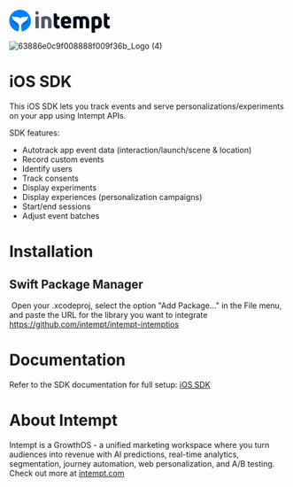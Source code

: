 <svg width="183" height="44" viewBox="0 0 183 44" fill="none" xmlns="http://www.w3.org/2000/svg">
<g clip-path="url(#clip0_2469_40603)">
<path opacity="0.68" d="M47.9066 34.7668C47.5009 34.7668 47.1531 34.4202 47.1531 34.0157V33.9868L47.211 13.8791C47.1821 13.4747 47.4429 13.2724 47.8486 13.2724H52.6594C53.0652 13.2435 53.4129 13.5324 53.4419 13.9369C53.4419 13.9658 53.4419 13.9947 53.4419 14.0236L53.3839 34.1313C53.4129 34.4779 53.1811 34.7668 52.8333 34.7957C52.8043 34.7957 52.7464 34.7957 52.7174 34.7957L47.9066 34.7668ZM53.297 7.00322C53.297 8.76553 51.848 10.21 50.0801 10.21C48.3123 10.21 46.8633 8.76553 46.8633 7.00322C46.8633 5.2409 48.2833 3.82528 50.0512 3.79639C51.819 3.79639 53.268 5.2409 53.268 7.00322H53.297Z" fill="#030A19"/>
<path opacity="0.68" d="M58.6005 34.7669C58.1948 34.7958 57.818 34.478 57.7891 34.0735C57.7891 34.0446 57.7891 34.0157 57.7891 33.9868L57.876 15.0637C57.876 14.7459 58.0789 14.4281 58.3687 14.3125C60.948 13.2725 63.7301 12.6947 66.5123 12.6658C72.7721 12.6658 76.3078 16.6526 76.2788 22.5174L76.2209 34.1024C76.2498 34.4491 76.018 34.738 75.6702 34.7669C75.6413 34.7669 75.5833 34.7669 75.5543 34.7669H70.8015C70.3667 34.7669 70.019 34.4202 69.99 33.9868V21.9107C70.019 19.3106 68.9177 18.0972 66.7152 18.0972C65.8168 18.0683 64.9473 18.2416 64.1359 18.5883V34.1024C64.1938 34.4202 63.962 34.7091 63.6722 34.7669C63.6142 34.7669 63.5562 34.7669 63.4693 34.7669H58.6005Z" fill="#030A19"/>
<path d="M86.5943 18.9927V26.9664C86.5943 28.8154 87.4348 29.8266 89.1157 29.8266H90.2459C90.7386 29.7977 91.0574 29.9999 91.0284 30.5199V34.3624C91.0284 34.7668 90.8545 35.0268 90.4488 35.0557C89.7532 35.2002 89.0577 35.258 88.3622 35.258C83.7542 35.258 80.3345 32.4845 80.3345 26.4464V8.73661C80.3055 8.38993 80.5373 8.10103 80.8851 8.07214C80.9141 8.07214 80.972 8.07214 81.001 8.07214H85.0583C85.4931 8.04324 85.8698 8.36104 85.8988 8.79439V8.82328L86.5074 13.7346H89.8402C90.2459 13.7058 90.6227 14.0235 90.6516 14.428C90.6516 14.4569 90.6516 14.4858 90.6516 14.5147V18.3282C90.7096 18.646 90.4778 18.9349 90.188 18.9927C90.13 18.9927 90.072 18.9927 89.9851 18.9927H86.5943Z" fill="#030A19"/>
<path d="M102.363 12.6658C107.666 12.6658 111.956 15.4681 111.898 21.564V25.5798C111.927 25.8975 111.666 26.1576 111.347 26.1864C111.318 26.1864 111.289 26.1864 111.26 26.1864H99.6967V26.7643C99.6677 28.9599 100.856 30.0289 103.145 30.0289C104.971 30 106.739 29.4222 108.246 28.3821C108.623 28.0932 108.942 28.1221 109.231 28.5843L111.492 31.7623C111.724 32.1667 111.753 32.5423 111.405 32.7446C109.434 34.2757 106.797 35.258 103.174 35.258C97.726 35.258 93.3789 31.9356 93.3789 26.562V20.6106C93.4658 15.2081 97.3203 12.6658 102.363 12.6658ZM105.812 21.0151C105.812 19.3683 104.855 17.9238 102.74 17.9238C100.624 17.9238 99.7837 18.9928 99.7547 20.9573V22.084H105.783L105.812 21.0151Z" fill="#030A19"/>
<path d="M135.137 12.6657C140.875 12.6657 144.498 16.8837 144.556 22.7773L144.469 34.1312C144.527 34.449 144.295 34.7379 143.976 34.7957C143.918 34.7957 143.86 34.7957 143.832 34.7957H139.137C138.702 34.8246 138.354 34.4779 138.325 34.0446V34.0157V21.9106C138.325 19.2527 137.166 18.0971 135.166 18.0971C134.239 18.0971 133.34 18.3571 132.529 18.8482C132.964 20.1194 133.167 21.4484 133.167 22.7773L133.109 34.1312C133.167 34.449 132.935 34.7379 132.616 34.7957C132.558 34.7957 132.5 34.7957 132.471 34.7957H127.805C127.399 34.8246 127.023 34.5068 126.994 34.1023C126.994 34.0735 126.994 34.0446 126.994 34.0157V21.9106C126.994 19.2527 125.921 18.0971 124.038 18.0971C123.226 18.0682 122.444 18.2415 121.719 18.5882L121.603 34.1023C121.603 34.5646 121.4 34.7668 120.966 34.7668H116.242C115.836 34.7957 115.517 34.4779 115.488 34.0735C115.488 34.0446 115.488 34.0157 115.488 33.9868L115.633 15.0636C115.633 14.7458 115.836 14.428 116.126 14.3125C118.589 13.2435 121.226 12.6946 123.893 12.6657C125.834 12.6368 127.747 13.2146 129.341 14.3125C131.08 13.2724 133.08 12.6946 135.137 12.6657Z" fill="#030A19"/>
<path d="M157.28 12.7235C163.25 12.7235 167.278 16.7682 167.307 22.3151V27.082C167.336 31.9645 164.09 35.3158 159.164 35.3158C157.715 35.3447 156.294 35.0269 154.99 34.3913V41.9605C155.048 42.2783 154.816 42.5672 154.498 42.625C154.44 42.625 154.382 42.625 154.353 42.625H149.484C149.078 42.6539 148.759 42.3361 148.73 41.9316C148.73 41.9028 148.73 41.8739 148.73 41.845V15.1503C148.73 14.8325 148.904 14.5436 149.194 14.3992C151.426 13.3302 154.498 12.7235 157.28 12.7235ZM160.96 21.8818C160.989 19.1949 159.888 18.1549 157.657 18.1549C156.729 18.126 155.831 18.3571 155.019 18.7616V29.2777C155.86 29.7977 156.816 30.0577 157.801 30.0577C159.917 30.0577 160.989 28.8154 160.989 26.2442L160.96 21.8818Z" fill="#030A19"/>
<path d="M177.188 18.9927V26.9664C177.188 28.8154 178.029 29.8266 179.709 29.8266H180.84C181.332 29.7977 181.651 29.9999 181.622 30.5199V34.3624C181.622 34.7668 181.448 35.0268 181.043 35.0557C180.347 35.2002 179.651 35.258 178.956 35.258C174.348 35.258 170.928 32.4845 170.928 26.4464V8.73661C170.899 8.38993 171.131 8.10103 171.479 8.07214C171.508 8.07214 171.566 8.07214 171.595 8.07214H175.652C176.087 8.04324 176.464 8.36104 176.493 8.79439V8.82328L177.101 13.7346H180.434C180.84 13.7058 181.216 14.0235 181.245 14.428C181.245 14.4569 181.245 14.4858 181.245 14.5147V18.3282C181.303 18.646 181.072 18.9349 180.782 18.9927C180.724 18.9927 180.666 18.9927 180.579 18.9927H177.188Z" fill="#030A19"/>
<path fill-rule="evenodd" clip-rule="evenodd" d="M16.7829 34.9979C16.7829 35.0557 16.7829 35.0846 16.7539 35.1424L16.7829 34.9979Z" fill="#0080FF"/>
<path fill-rule="evenodd" clip-rule="evenodd" d="M16.8415 34.6512C16.8415 34.709 16.8125 34.7668 16.8125 34.7957L16.8415 34.6512Z" fill="#0080FF"/>
<path d="M0 21.1008C0 10.1965 8.64171 1.37476 19.5659 1.37476C30.49 1.37476 39.1317 10.1965 39.1317 21.1008C39.1317 30.154 33.0177 37.7898 24.6724 40.1038C24.1265 40.2472 23.5806 40.3905 23.0347 40.4775L23.0275 40.4787L23.0209 40.4797L23.0174 40.4641C22.8856 39.8851 22.7442 39.2367 22.6047 38.5441C22.5985 38.5145 22.5923 38.4848 22.5861 38.4551V38.4514C22.3396 37.219 22.1007 35.8521 21.9339 34.4917L21.9197 34.4347V34.3768L21.8907 34.2611V34.2033C21.8907 34.1555 21.8819 34.1165 21.874 34.0815C21.8676 34.0528 21.8617 34.0268 21.8617 34.0008V33.8591C21.6688 32.0292 21.6255 30.251 21.8907 28.8718V28.8524C21.8907 28.831 21.8907 28.8254 21.9025 28.8122C22.3327 26.7395 25.6199 24.3742 27.7883 22.814C28.4421 22.3435 28.9943 21.9462 29.3357 21.6522L29.3398 21.6482C29.3451 21.643 29.3503 21.6379 29.3556 21.6328L29.36 21.6287L29.3656 21.6232L29.3693 21.62C29.3862 21.6043 29.4031 21.5895 29.42 21.575L29.428 21.5679C29.4334 21.5633 29.4392 21.5588 29.4446 21.5542C29.4524 21.5477 29.4602 21.5412 29.4681 21.5347C29.5115 21.4985 29.555 21.4624 29.5984 21.419C31.7427 19.5678 33.5682 17.4275 33.916 14.6797C34.0608 13.5806 33.3364 12.9154 32.1484 13.4071C31.125 13.8232 29.5742 13.9115 27.9016 14.0068C24.4595 14.2028 20.5019 14.4282 19.5659 17.601C18.6298 14.4282 14.6723 14.2028 11.2301 14.0068C9.55758 13.9115 8.00672 13.8232 6.98335 13.4071C5.79531 12.9154 5.0709 13.5806 5.21578 14.6797C5.5635 17.4275 7.38902 19.5678 9.53329 21.419C9.57675 21.4624 9.62021 21.4985 9.66367 21.5347C9.67691 21.5457 9.69015 21.5567 9.70338 21.5679L9.71176 21.575C9.72865 21.5895 9.74555 21.6043 9.76245 21.62L9.76611 21.6232L9.77178 21.6287C9.77848 21.635 9.78518 21.6415 9.79189 21.6482L9.79607 21.6522C10.1374 21.9462 10.6896 22.3435 11.3435 22.814C13.5118 24.3742 16.799 26.7395 17.2293 28.8122C17.241 28.8254 17.241 28.831 17.241 28.8524V28.8718C17.5062 30.251 17.463 32.0292 17.27 33.8591V34.0008C17.27 34.0268 17.2642 34.0528 17.2577 34.0814C17.2498 34.1165 17.241 34.1555 17.241 34.2033V34.2611L17.2121 34.3768V34.4347L17.1978 34.4917C17.031 35.8521 16.7921 37.219 16.5456 38.4514V38.4551C16.5394 38.4848 16.5332 38.5145 16.527 38.5441C16.3875 39.2367 16.2461 39.8851 16.1144 40.4641L16.111 40.4798C16.1081 40.4793 16.1052 40.4788 16.1023 40.4784L16.097 40.4775C15.5511 40.3905 15.0052 40.2472 14.4593 40.1038C6.11405 37.7898 0 30.154 0 21.1008Z" fill="#0080FF"/>
<path opacity="0.2" fill-rule="evenodd" clip-rule="evenodd" d="M14.7798 40.1874C15.2434 38.3942 16.0821 35.9966 16.2559 33.6538C16.4588 30.8193 15.5025 30.0094 12.8657 28.4186C9.50438 26.4229 5.59255 24.456 5.07097 22.0843C4.89711 21.2744 5.67948 20.7827 6.92547 21.1298C7.70784 21.3612 8.51594 21.5101 9.70398 21.568L9.76635 21.6232L9.79631 21.6523C11.2741 22.9249 16.7017 26.1335 17.2344 28.8364C17.8578 31.9997 16.8355 37.2982 16.111 40.4798C15.6535 40.4056 15.2137 40.2995 14.7798 40.1874Z" fill="#030A19"/>
<path fill-rule="evenodd" clip-rule="evenodd" d="M22.1445 34.9979C22.1445 35.0557 22.1445 35.0846 22.1735 35.1424L22.1445 34.9979Z" fill="#0080FF"/>
<path fill-rule="evenodd" clip-rule="evenodd" d="M22.0859 34.6512C22.0859 34.709 22.1149 34.7668 22.1149 34.7957L22.0859 34.6512Z" fill="#0080FF"/>
<path opacity="0.2" fill-rule="evenodd" clip-rule="evenodd" d="M24.3509 40.1874C23.8873 38.3942 23.0487 35.9966 22.8748 33.6538C22.672 30.8193 23.6282 30.0094 26.2651 28.4186C29.6263 26.4229 33.5382 24.456 34.0598 22.0843C34.2336 21.2744 33.4513 20.7827 32.2053 21.1298C31.4229 21.3612 30.6148 21.5101 29.4267 21.568L29.3644 21.6232L29.3344 21.6523C27.8566 22.9249 22.429 26.1335 21.8963 28.8364C21.2729 31.9997 22.2953 37.2982 23.0197 40.4798C23.4772 40.4056 23.917 40.2995 24.3509 40.1874Z" fill="#030A19"/>
</g>
<defs>
<clipPath id="clip0_2469_40603">
<rect width="183" height="44" fill="white"/>
</clipPath>
</defs>
</svg>

![63886e0c9f008888f009f36b_Logo (4)](https://github.com/intempt/intempt-intemptios/assets/64703923/f046172b-f51c-4da0-84e4-5dd3eb4a4d83)

# iOS SDK

This iOS SDK lets you track events and serve personalizations/experiments on your app using Intempt APIs.

SDK features:
- Autotrack app event data (interaction/launch/scene & location)
- Record custom events
- Identify users
- Track consents
- Display experiments
- Display experiences (personalization campaigns)
- Start/end sessions
- Adjust event batches

# Installation
## Swift Package Manager
​
Open your .xcodeproj, select the option "Add Package..." in the File menu, and paste the URL for the library you want to integrate
https://github.com/intempt/intempt-intemptios


# Documentation
Refer to the SDK documentation for full setup:
[iOS SDK](https://help.intempt.com/docs/ios-sdk)

# About Intempt

Intempt is a GrowthOS -  a unified marketing workspace where you turn audiences into revenue with AI predictions, real-time analytics, segmentation, journey automation, web personalization, and A/B testing.
Check out more at [intempt.com](https://www.intempt.com)
